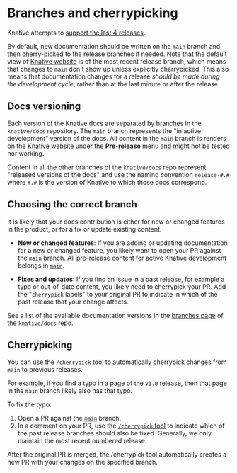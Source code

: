# Branches and cherrypicking

Knative attempts to [support the last 4 releases](https://github.com/knative/community/blob/main/mechanics/RELEASE-VERSIONING-PRINCIPLES.md).

By default, new documentation should be written on the `main` branch and then
cherry-picked to the release branches if needed. Note that the default view of
[Knative website](https://knative.dev/) is of the most recent release branch, which means that
changes to `main` don't show up unless explicitly cherrypicked. This also
means that documentation changes for a release _should be made during the
development cycle_, rather than at the last minute or after the release.


## Docs versioning

Each version of the Knative docs are separated by branches in the `knative/docs`
repository. The `main` branch represents the "in active development" version
of the docs. All content in the `main` branch is renders on the
[Knative website](https://knative.dev/) under
the **Pre-release** menu and might not be tested nor working.

Content in all the other branches of the `knative/docs` repo
represent "released versions of the docs" and use the naming convention
`release-#.#` where `#.#` is the version of Knative to which those docs
correspond.


## Choosing the correct branch

It is likely that your docs contribution is either for new or changed features
in the product, or for a fix or update existing content.

- **New or changed features**: If you are adding or updating documentation for a
  new or changed feature, you likely want to open your PR against the `main`
  branch. All pre-release content for active Knative development belongs in
  [`main`](https://github.com/knative/docs/tree/main/).

- **Fixes and updates**: If you find an issue in a past release, for example a
  typo or out-of-date content, you likely need to cherrypick your PR.
  Add the "`cherrypick` labels" to your
  original PR to indicate in which of the past release that your change affects.

See a list of the available documentation versions in the
[branches page](https://github.com/knative/docs/branches) of the `knative/docs`
repo.


## Cherrypicking

You can use the [`/cherrypick` tool](https://github.com/kubernetes/test-infra/tree/master/prow/external-plugins/cherrypicker#cherrypicker)
to automatically cherrypick changes from `main` to previous releases.

For example, if you find a typo in a page of the `v1.0` release, then that
page in the `main` branch likely also has that typo.

To fix the typo:

1.  Open a PR against the
    [`main`](https://github.com/knative/docs/tree/main/) branch.
1.  In a comment on your PR, use the
    [`/cherrypick` tool](https://github.com/kubernetes/test-infra/tree/master/prow/external-plugins/cherrypicker#cherrypicker)
    to indicate which of the past release branches should also be fixed. Generally, we only
    maintain the most recent numbered release.

After the original PR is merged, the /cherrypick tool automatically creates a
new PR with your changes on the specified branch.
